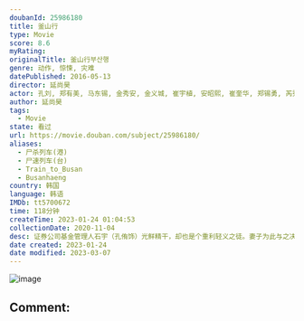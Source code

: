 ```yaml
---
doubanId: 25986180
title: 釜山行
type: Movie
score: 8.6
myRating: 
originalTitle: 釜山行부산행
genre: 动作, 惊悚, 灾难
datePublished: 2016-05-13
director: 延尚昊
actor: 孔刘, 郑有美, 马东锡, 金秀安, 金义城, 崔宇植, 安昭熙, 崔奎华, 郑锡勇, 芮秀贞, 朴明申, 张赫镇, 禹都临, 沈恩京, 白仁权, 南砚友, 郑煐禥, 李珠实, 柳在勋, 车清华, 金在祿, 金周宪, 金旻錫, 金永, undefined, 董允锡, 延尚昊, 金锦顺, 金根英, 郑西仁, 金律豪, 李容坤, 朴素贞, 金昌焕, 柳成禄, 金丹菲, 张泰民
author: 延尚昊
tags:
  - Movie
state: 看过
url: https://movie.douban.com/subject/25986180/
aliases:
  - 尸杀列车(港)
  - 尸速列车(台)
  - Train_to_Busan
  - Busanhaeng
country: 韩国
language: 韩语
IMDb: tt5700672
time: 118分钟
createTime: 2023-01-24 01:04:53
collectionDate: 2020-11-04
desc: 证券公司基金管理人石宇（孔侑饰）光鲜精干，却也是个重利轻义之徒。妻子为此与之决裂，女儿秀安（金秀安饰）则对如此自私的父亲越来越失望，决定前往釜山和母亲生活。在秀安生日这天，石宇抽出时间陪伴女儿登上...
date created: 2023-01-24
date modified: 2023-03-07
---
```


![image](p2360940399.jpg)

Comment:
---
